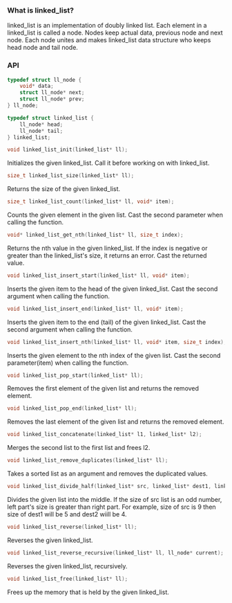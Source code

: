 ### What is linked_list?

linked_list is an implementation of doubly linked list. Each element in a linked_list is called a node. Nodes keep actual data, previous node and next node. Each node unites and makes linked_list data structure who keeps head node and tail node.

### API

```c
typedef struct ll_node {
	void* data;
	struct ll_node* next;
	struct ll_node* prev;
} ll_node;

typedef struct linked_list {
	ll_node* head;
	ll_node* tail;
} linked_list;
```

```c
void linked_list_init(linked_list* ll);
```

Initializes the given linked_list. Call it before working on with linked_list.

```c
size_t linked_list_size(linked_list* ll);
```

Returns the size of the given linked_list.

```c
size_t linked_list_count(linked_list* ll, void* item);
```

Counts the given element in the given list. Cast the second parameter when calling the function.

```c
void* linked_list_get_nth(linked_list* ll, size_t index);
```

Returns the nth value in the given linked_list. If the index is negative or greater than the linked_list's size, it returns an error. Cast the returned value.

```c
void linked_list_insert_start(linked_list* ll, void* item);
```

Inserts the given item to the head of the given linked_list. Cast the second argument when calling the function.

```c
void linked_list_insert_end(linked_list* ll, void* item);
```

Inserts the given item to the end (tail) of the given linked_list. Cast the second argument when calling the function.

```c
void linked_list_insert_nth(linked_list* ll, void* item, size_t index);
```

Inserts the given element to the nth index of the given list. Cast the second parameter(item) when calling the function.

```c
void linked_list_pop_start(linked_list* ll);
```

Removes the first element of the given list and returns the removed element.

```c
void linked_list_pop_end(linked_list* ll);
```

Removes the last element of the given list and returns the removed element.

```c
void linked_list_concatenate(linked_list* l1, linked_list* l2);
```

Merges the second list to the first list and frees l2.

```c
void linked_list_remove_duplicates(linked_list* ll);
```

Takes a sorted list as an argument and removes the duplicated values.

```c
void linked_list_divide_half(linked_list* src, linked_list* dest1, linked_list* dest2);
```

Divides the given list into the middle. If the size of src list is an odd number, left part's size is greater than right part. For example, size of src is 9 then size of dest1 will be 5 and dest2 wiill be 4.

```c
void linked_list_reverse(linked_list* ll);
```

Reverses the given linked_list.

```c
void linked_list_reverse_recursive(linked_list* ll, ll_node* current);
```

Reverses the given linked_list, recursively.

```c
void linked_list_free(linked_list* ll);
```

Frees up the memory that is held by the given linked_list.
